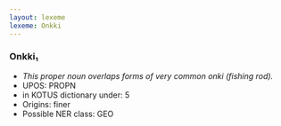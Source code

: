 ```yaml
---
layout: lexeme
lexeme: Onkki
---
```


###  Onkki₁

* _This proper noun overlaps forms of very common *onki* (fishing rod)._
* UPOS:  PROPN
* in KOTUS dictionary under:  5
* Origins: finer 
* Possible NER class:  GEO

